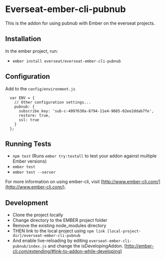 # Everseat-ember-cli-pubnub

This is the addon for using pubnub with Ember on the everseat projects.

## Installation

In the ember project, run:

* `ember install everseat/everseat-ember-cli-pubnub`

## Configuration

Add to the `config/environment.js`

```
  var ENV = {
    // Other configuration settings...
    pubnub: {
      subscribe_key: 'sub-c-4997630a-8794-11e4-9085-02ee2ddab7fe',
      restore: true,
      ssl: true
    }
  };
```

## Running Tests

* `npm test` (Runs `ember try:testall` to test your addon against multiple Ember versions)
* `ember test`
* `ember test --server`

For more information on using ember-cli, visit [http://www.ember-cli.com/](http://www.ember-cli.com/).


## Development

* Clone the project locally
* Change directory to the EMBER project folder
* Remove the existing node_modules directory
* THEN link to the local project using `npm link [local-project-dir]/everseat-ember-cli-pubnub`
* And enable live-reloading by editing `everseat-ember-cli-pubnub/index.js` and change the isDevelopingAddon. [http://ember-cli.com/extending/#link-to-addon-while-developing]
